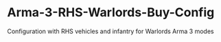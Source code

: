 # Arma-3-RHS-Warlords-Buy-Config
Configuration with RHS vehicles and infantry for Warlords Arma 3 modes
